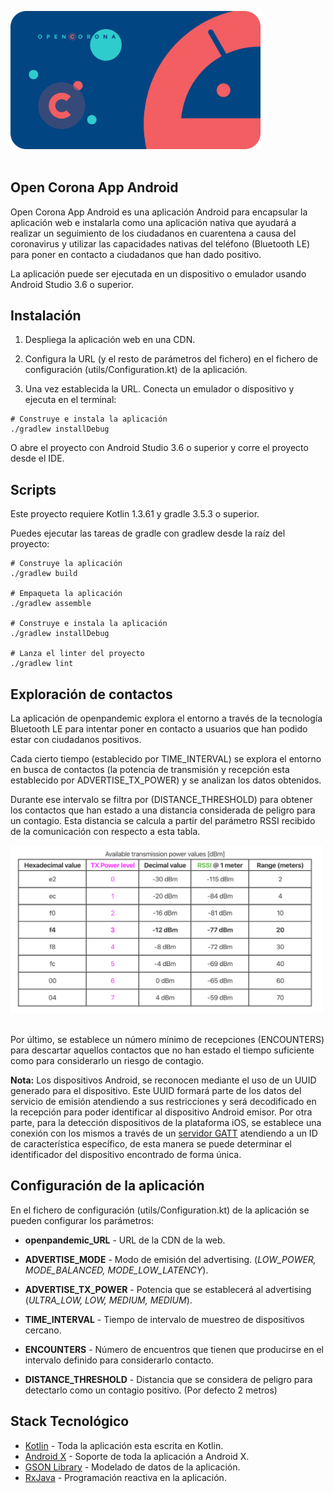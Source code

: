 <p align="left">
  <img width="400" alt="logo" src="./art/android-header.png"><br><br>
  <h2 align="left">Open Corona App Android</h2>
</p>

Open Corona App Android es una aplicación Android para encapsular la aplicación web e instalarla como una aplicación nativa que ayudará a realizar un seguimiento de los ciudadanos en cuarentena a causa del coronavirus y utilizar las capacidades nativas del teléfono (Bluetooth LE) para poner en contacto a ciudadanos que han dado positivo.

La aplicación puede ser ejecutada en un dispositivo o emulador usando Android Studio 3.6 o superior.

## Instalación

1. Despliega la aplicación web en una CDN.

2. Configura la URL (y el resto de parámetros del fichero) en el fichero de configuración (utils/Configuration.kt) de la aplicación.

3. Una vez establecida la URL. Conecta un emulador o dispositivo y ejecuta en el terminal:

```
# Construye e instala la aplicación
./gradlew installDebug
```

O abre el proyecto con Android Studio 3.6 o superior y corre el proyecto desde el IDE.

## Scripts

Este proyecto requiere Kotlin 1.3.61 y gradle 3.5.3 o superior.

Puedes ejecutar las tareas de gradle con gradlew desde la raíz del proyecto:

```
# Construye la aplicación
./gradlew build

# Empaqueta la aplicación
./gradlew assemble

# Construye e instala la aplicación
./gradlew installDebug

# Lanza el linter del proyecto
./gradlew lint
```

## Exploración de contactos

La aplicación de openpandemic explora el entorno a través de la tecnología Bluetooth LE para intentar poner en contacto a usuarios que han podido estar con ciudadanos positivos.

Cada cierto tiempo (establecido por TIME_INTERVAL) se explora el entorno en busca de contactos (la potencia de transmisión y recepción esta establecido por ADVERTISE_TX_POWER) y se analizan los datos obtenidos.

Durante ese intervalo se filtra por (DISTANCE_THRESHOLD) para obtener los contactos que han estado a una distancia considerada de peligro para un contagio. Esta distancia se calcula a partir del parámetro RSSI recibido de la comunicación con respecto a esta tabla.

<p align="left">
  <img width="500" alt="logo" src="./art/rssi-meters.png"><br><br>
</p>

Por último, se establece un número mínimo de recepciones (ENCOUNTERS) para descartar aquellos contactos que no han estado el tiempo suficiente como para considerarlo un riesgo de contagio.

**Nota:** Los dispositivos Android, se reconocen mediante el uso de un UUID generado para el dispositivo. Este UUID formará parte de los datos del servicio de emisión atendiendo a sus restricciones y será decodificado en la recepción para poder identificar al dispositivo Android emisor.
Por otra parte, para la detección dispositivos de la plataforma iOS, se establece una conexión con los mismos a través de un [servidor GATT](https://developer.android.com/reference/android/bluetooth/BluetoothGattServer) atendiendo a un ID de característica específico, de esta manera se puede determinar el identificador del dispositivo encontrado de forma única.

## Configuración de la aplicación

En el fichero de configuración (utils/Configuration.kt) de la aplicación se pueden configurar los parámetros:

- **openpandemic_URL** - URL de la CDN de la web.

- **ADVERTISE_MODE** - Modo de emisión del advertising. (*LOW_POWER, MODE_BALANCED, MODE_LOW_LATENCY*).

- **ADVERTISE_TX_POWER** - Potencia que se establecerá al advertising (*ULTRA_LOW, LOW, MEDIUM, MEDIUM*).

- **TIME_INTERVAL** - Tiempo de intervalo de muestreo de dispositivos cercano.

- **ENCOUNTERS** - Número de encuentros que tienen que producirse en el intervalo definido para considerarlo contacto.

- **DISTANCE_THRESHOLD** - Distancia que se considera de peligro para detectarlo como un contagio positivo. (Por defecto 2 metros)

## Stack Tecnológico

+ [Kotlin](https://kotlinlang.org/) -  Toda la aplicación esta escrita en Kotlin.
+ [Android X](https://developer.android.com/jetpack/androidx) - Soporte de toda la aplicación a Android X.
+ [GSON Library](https://github.com/google/gson) - Modelado de datos de la aplicación.
+ [RxJava](https://github.com/ReactiveX/RxJava) - Programación reactiva en la aplicación.